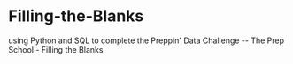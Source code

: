 # Filling-the-Blanks
using Python and SQL to complete the Preppin' Data Challenge -- The Prep School - Filling the Blanks
